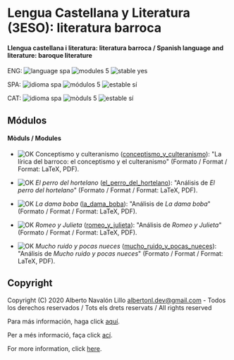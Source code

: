 # Lengua Castellana y Literatura (3ESO): literatura barroca

#### Llengua castellana i literatura: literatura barroca / Spanish language and literature: baroque literature

ENG: ![language spa](https://img.shields.io/badge/language-spa-orange.svg) ![modules 5](https://img.shields.io/badge/modules-5-brightgreen.svg) ![stable yes](https://img.shields.io/badge/stable-yes-brightgreen.svg)

SPA: ![idioma spa](https://img.shields.io/badge/idioma-spa-orange.svg) ![módulos 5](https://img.shields.io/badge/m%C3%B3dulos-5-brightgreen.svg) ![estable sí](https://img.shields.io/badge/estable-s%C3%AD-brightgreen.svg)

CAT: ![idioma spa](https://img.shields.io/badge/idioma-spa-orange.svg) ![mòduls 5](https://img.shields.io/badge/m%C3%B2duls-5-brightgreen.svg) ![estable sí](https://img.shields.io/badge/estable-s%C3%AD-brightgreen.svg)

## Módulos

#### Mòduls / Modules

- ![OK](https://img.shields.io/badge/OK-brightgreen.svg) Conceptismo y culteranismo ([conceptismo_y_culteranismo](https://github.com/albertonl/ies/blob/master/3ESO/LCL/barroco/conceptismo_y_culteranismo)): "La lírica del barroco: el conceptismo y el culteranismo" (Formato / Format / Format: LaTeX, PDF).

- ![OK](https://img.shields.io/badge/OK-brightgreen.svg) _El perro del hortelano_ ([el_perro_del_hortelano](https://github.com/albertonl/ies/blob/master/3ESO/LCL/barroco/el_perro_del_hortelano)): "Análisis de _El perro del hortelano_" (Formato / Format / Format: LaTeX, PDF).

- ![OK](https://img.shields.io/badge/OK-brightgreen.svg) _La dama boba_ ([la_dama_boba](https://github.com/albertonl/ies/blob/master/3ESO/LCL/barroco/la_dama_boba)): "Análisis de _La dama boba_" (Formato / Format / Format: LaTeX, PDF).

- ![OK](https://img.shields.io/badge/OK-brightgreen.svg) _Romeo y Julieta_ ([romeo_y_julieta](https://github.com/albertonl/ies/blob/master/3ESO/LCL/barroco/romeo_y_julieta)): "Análisis de _Romeo y Julieta_" (Formato / Format / Format: LaTeX, PDF).

- ![OK](https://img.shields.io/badge/OK-brightgreen.svg) _Mucho ruido y pocas nueces_ ([mucho_ruido_y_pocas_nueces](https://github.com/albertonl/ies/blob/master/3ESO/LCL/barroco/mucho_ruido_y_pocas_nueces)): "Análisis de _Mucho ruido y pocas nueces_" (Formato / Format / Format: LaTeX, PDF).

## Copyright

Copyright (C) 2020 Alberto Navalón Lillo <albertonl.dev@gmail.com> - Todos los derechos reservados / Tots els drets reservats / All rights reserved

Para más información, haga click [aquí](https://github.com/albertonl/ies/blob/master/COPYRIGHT-spa).

Per a més informació, faça click [ací](https://github.com/albertonl/ies/blob/master/COPYRIGHT-cat).

For more information, click [here](https://github.com/albertonl/ies/blob/master/COPYRIGHT).
